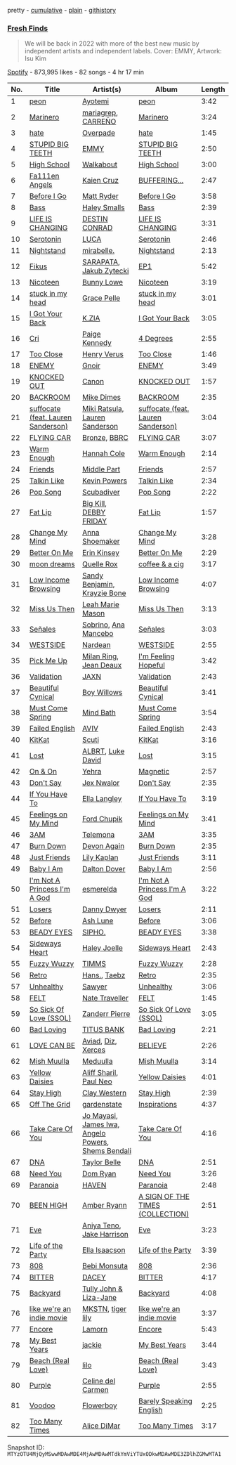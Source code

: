 pretty - [cumulative](/playlists/cumulative/37i9dQZF1DWWjGdmeTyeJ6.md) - [plain](/playlists/plain/37i9dQZF1DWWjGdmeTyeJ6) - [githistory](https://github.githistory.xyz/mackorone/spotify-playlist-archive/blob/main/playlists/plain/37i9dQZF1DWWjGdmeTyeJ6)

### [Fresh Finds](https://open.spotify.com/playlist/37i9dQZF1DWWjGdmeTyeJ6)

> We will be back in 2022 with more of the best new music by independent artists and independent labels\. Cover: EMMY, Artwork: Isu Kim

[Spotify](https://open.spotify.com/user/spotify) - 873,995 likes - 82 songs - 4 hr 17 min

| No. | Title | Artist(s) | Album | Length |
|---|---|---|---|---|
| 1 | [peon](https://open.spotify.com/track/2pRIFvnmGp8swkjRKmL9H6) | [Ayotemi](https://open.spotify.com/artist/6Iz4XoNjK2jKKRAnXTlY7E) | [peon](https://open.spotify.com/album/5SAq4DdwbqQkt2bNNqpOsr) | 3:42 |
| 2 | [Marinero](https://open.spotify.com/track/6waY05zsDSRriG3lmgFSTG) | [mariagrep](https://open.spotify.com/artist/6qW73GlY1wPnQ9zxIOYCzy), [CARREÑO](https://open.spotify.com/artist/5YjemQid6pod8wVjG95Bnw) | [Marinero](https://open.spotify.com/album/1adOzcCHUdePajHRKum7nd) | 3:24 |
| 3 | [hate](https://open.spotify.com/track/3Jlch5AQC4NS7dS5GO7lYk) | [Overpade](https://open.spotify.com/artist/03hSZAtyBlgYcfb02Nhh6q) | [hate](https://open.spotify.com/album/7CZxTJFh2pvZXycuF43LkY) | 1:45 |
| 4 | [STUPID BIG TEETH](https://open.spotify.com/track/44ESvGuO5spXkHDUNQcHyu) | [EMMY](https://open.spotify.com/artist/4WlpNQOzYe0itGsK5w1u8M) | [STUPID BIG TEETH](https://open.spotify.com/album/1vj4JsdkXZVXloB6opcYWX) | 2:50 |
| 5 | [High School](https://open.spotify.com/track/18WbWMRXGmW2GFaTm5MMe2) | [Walkabout](https://open.spotify.com/artist/1L5pkrtjkNysKt7YJYtLKZ) | [High School](https://open.spotify.com/album/2ClKWz9V3rnLSlksV9JEXe) | 3:00 |
| 6 | [Fa111en Angels](https://open.spotify.com/track/2nAVOPiURJ8CYwFEFq3HBU) | [Kaien Cruz](https://open.spotify.com/artist/6iyDjhh4mDePK6LPSwlLGE) | [BUFFERING...](https://open.spotify.com/album/5p611tPdHx6106delXBiHv) | 2:47 |
| 7 | [Before I Go](https://open.spotify.com/track/0u3LsiWKTRcBDRTUeXj6EK) | [Matt Ryder](https://open.spotify.com/artist/0hySaVBazHTHIRvnsxGvHx) | [Before I Go](https://open.spotify.com/album/4P4zvVVH0EMeYbCOfBi33y) | 3:58 |
| 8 | [Bass](https://open.spotify.com/track/6pIglGTM0yRorJ04dYr9Zp) | [Haley Smalls](https://open.spotify.com/artist/5uTsMjH1CdE81ncmOnE4WY) | [Bass](https://open.spotify.com/album/0hvJVnaqronExS4kUW9B5B) | 2:39 |
| 9 | [LIFE IS CHANGING](https://open.spotify.com/track/1oua0udDyEv717tMal4mJw) | [DESTIN CONRAD](https://open.spotify.com/artist/4jwROPSUkTkohLCRiyjiZZ) | [LIFE IS CHANGING](https://open.spotify.com/album/5Xllr8HwZA1t5UUWKuMfL3) | 3:31 |
| 10 | [Serotonin](https://open.spotify.com/track/2lfXyqyeOa6CWgtC7Pwpc6) | [LUCA](https://open.spotify.com/artist/7myDQkUb7zFhkmqyq8O5LT) | [Serotonin](https://open.spotify.com/album/3ij1JhkQohNfiJYpJuOrO7) | 2:46 |
| 11 | [Nightstand](https://open.spotify.com/track/3acCfqphgdZEMIFba73UA0) | [mirabelle.](https://open.spotify.com/artist/5TMUjYIR8pxt2p1JIJeEl0) | [Nightstand](https://open.spotify.com/album/0oFC8fYhBXTekmnEgg1aX8) | 2:13 |
| 12 | [Fikus](https://open.spotify.com/track/3G7XxdbBM13kqzsI2mWg8D) | [SARAPATA](https://open.spotify.com/artist/741NSWjklXU4lbII8PyWP8), [Jakub Zytecki](https://open.spotify.com/artist/43EA0mCA9Iiw33kdPtMa1q) | [EP1](https://open.spotify.com/album/2yiZsRt80nI4zUs7DnfNzE) | 5:42 |
| 13 | [Nicoteen](https://open.spotify.com/track/5SntIpHut1T5xA7XIqhARn) | [Bunny Lowe](https://open.spotify.com/artist/6COn09v2Sy9qb4skUk0V0a) | [Nicoteen](https://open.spotify.com/album/3YMUqteUBYpMrGtZY9En0m) | 3:19 |
| 14 | [stuck in my head](https://open.spotify.com/track/3IAKuqPKp40CrAqvH4wOWW) | [Grace Pelle](https://open.spotify.com/artist/0sBS1xdoktPWXbo6iNOx8p) | [stuck in my head](https://open.spotify.com/album/0j8naGnebSCGYwbt0XPHFc) | 3:01 |
| 15 | [I Got Your Back](https://open.spotify.com/track/16s1oTqJSCXz2KELFhnKll) | [K.ZIA](https://open.spotify.com/artist/3atSqEy99wAtJLRIrFdpMY) | [I Got Your Back](https://open.spotify.com/album/6CC5BUqncXiqJOSKi1ZCu1) | 3:05 |
| 16 | [Cri](https://open.spotify.com/track/4TqvcF4FJFcozwuF1QlVFn) | [Paige Kennedy](https://open.spotify.com/artist/0wgBKkAmvsMnlgsDr5n63R) | [4 Degrees](https://open.spotify.com/album/7mVUPAhS96CdLrmVViaGFk) | 2:55 |
| 17 | [Too Close](https://open.spotify.com/track/77OgaoXsz4C2C31NZQitIQ) | [Henry Verus](https://open.spotify.com/artist/6H79VfD8FjtzQHYdVwZ3I4) | [Too Close](https://open.spotify.com/album/50ap6MTYuVYTa9Ew4x8eWk) | 1:46 |
| 18 | [ENEMY](https://open.spotify.com/track/0BcperfhZmqJzvN6fwyhLG) | [Gnoir](https://open.spotify.com/artist/3RCLtnp6rVYmtuRBeViiqr) | [ENEMY](https://open.spotify.com/album/5MsDFYbCMY8wa3FMvUfDp1) | 3:49 |
| 19 | [KNOCKED OUT](https://open.spotify.com/track/4uO6MIXXa4RpM9G1DpKPsy) | [Canon](https://open.spotify.com/artist/1dIjbaW9JTTQQ7ufrQnGsq) | [KNOCKED OUT](https://open.spotify.com/album/46aYjAhwqbQjjjqXaQIdnD) | 1:57 |
| 20 | [BACKROOM](https://open.spotify.com/track/2CXNjqL7ewOt2bo5VCd1Lj) | [Mike Dimes](https://open.spotify.com/artist/6rIaHuCIUu32uj2CjlEBN3) | [BACKROOM](https://open.spotify.com/album/3Z96YG0kqDD0hFc3ZD68NW) | 2:35 |
| 21 | [suffocate \(feat\. Lauren Sanderson\)](https://open.spotify.com/track/6iQpU4GaHXHXJ0PeCbPbRy) | [Miki Ratsula](https://open.spotify.com/artist/3Yq0Ww7oAbgxcoOxthlS30), [Lauren Sanderson](https://open.spotify.com/artist/06vRrrjT3DBRkhBlXoBdYj) | [suffocate \(feat\. Lauren Sanderson\)](https://open.spotify.com/album/5012v7N4uMq87PbJIh0xtx) | 3:04 |
| 22 | [FLYING CAR](https://open.spotify.com/track/5Nq1ajBF2nJIlZxFAGLfpF) | [Bronze](https://open.spotify.com/artist/6tYQMlvJdCgJd660u47II0), [BBRC](https://open.spotify.com/artist/1rUZnYVwvnjt3MrQastd5X) | [FLYING CAR](https://open.spotify.com/album/7ATiXxdFjmBBQuXVy1NuOv) | 3:07 |
| 23 | [Warm Enough](https://open.spotify.com/track/6aDFDLJRvX40cb2nKpN2nl) | [Hannah Cole](https://open.spotify.com/artist/3XRj6XMmub9546oUagEqHY) | [Warm Enough](https://open.spotify.com/album/2e2OqN2J5x3aE2FtBmE2tS) | 2:14 |
| 24 | [Friends](https://open.spotify.com/track/6ostbIRfI1MYhu0mZt4npR) | [Middle Part](https://open.spotify.com/artist/73QtCj6d6vlI7qkLDDJJx8) | [Friends](https://open.spotify.com/album/7ymLDbW2jHU1l1S62f8LTP) | 2:57 |
| 25 | [Talkin Like](https://open.spotify.com/track/6atDGm94dfeC7qwmL3TFoq) | [Kevin Powers](https://open.spotify.com/artist/4X8TR9pBFyewFlIDYt1o2s) | [Talkin Like](https://open.spotify.com/album/2TcwUosUrtDDQHi50Z1PCU) | 2:34 |
| 26 | [Pop Song](https://open.spotify.com/track/3mK1prAEbCEppQq1wTdsrM) | [Scubadiver](https://open.spotify.com/artist/2v3VeFgwDNHJEerU1S5Gvw) | [Pop Song](https://open.spotify.com/album/7IKCZKutE2psFklZ8Yrnx6) | 2:22 |
| 27 | [Fat Lip](https://open.spotify.com/track/4KY5HkCPZKa57sCZZk8yiG) | [Big Kill](https://open.spotify.com/artist/2F50OlzwdK2eRTnGCDVuIB), [DEBBY FRIDAY](https://open.spotify.com/artist/5lofelrRCFBwzTF616hSx4) | [Fat Lip](https://open.spotify.com/album/1PJrYQWFtxTgNRuWiMOhWJ) | 1:57 |
| 28 | [Change My Mind](https://open.spotify.com/track/7y1kGRMsoBW5IL0rOBp5qn) | [Anna Shoemaker](https://open.spotify.com/artist/3STjhKc10jr3X60mDRpHV4) | [Change My Mind](https://open.spotify.com/album/6yphXLC7doIHYZl5R4cCA5) | 3:28 |
| 29 | [Better On Me](https://open.spotify.com/track/3Gk75ziLzHNskYTW2MIG4p) | [Erin Kinsey](https://open.spotify.com/artist/5TtSGhhCPt56x4ZPfg7DFq) | [Better On Me](https://open.spotify.com/album/5iCiDUEYtamxT2KOTT22Gf) | 2:29 |
| 30 | [moon dreams](https://open.spotify.com/track/5JHtjHDRtyalEZKCNmEyA4) | [Quelle Rox](https://open.spotify.com/artist/4iDXgOhz2OE5TjrvCyNZc7) | [coffee & a cig](https://open.spotify.com/album/4NefaGha9X5oeSKH2UHG1d) | 3:17 |
| 31 | [Low Income Browsing](https://open.spotify.com/track/3PIGKwbWq51LKALMQTHXJQ) | [Sandy Benjamin](https://open.spotify.com/artist/6NVmNzOd6zgezFbmjWDlrU), [Krayzie Bone](https://open.spotify.com/artist/53B8dEQzmtefvkdCAkO0YR) | [Low Income Browsing](https://open.spotify.com/album/4aVzV5K90YLGPNFBKqfDrK) | 4:07 |
| 32 | [Miss Us Then](https://open.spotify.com/track/3v7t1HDVDKCwa5QB9GUy4I) | [Leah Marie Mason](https://open.spotify.com/artist/0fubiYogCTeBykbgV7HGf6) | [Miss Us Then](https://open.spotify.com/album/4NmOlKfPRKxL8Oe1pFKnnw) | 3:13 |
| 33 | [Señales](https://open.spotify.com/track/4JxWLbQM9XrPDK1vghEjaY) | [Sobrino](https://open.spotify.com/artist/0vEEYg1cJscAAw4sekHSOf), [Ana Mancebo](https://open.spotify.com/artist/2jc3R2Jcr4J78KeYt71Epd) | [Señales](https://open.spotify.com/album/79rbLkI6PIg2VmANXERMqB) | 3:03 |
| 34 | [WESTSIDE](https://open.spotify.com/track/3Kl9QehaIrmdgvunbvQJ76) | [Nardean](https://open.spotify.com/artist/3NF0Inkg9acKhu5Nyt2JLK) | [WESTSIDE](https://open.spotify.com/album/1UkvHVjMuopoqG2OLxlfJ7) | 2:55 |
| 35 | [Pick Me Up](https://open.spotify.com/track/1jx3EWOYHz8KquhtgeKa6M) | [Milan Ring](https://open.spotify.com/artist/3byro7ByLeWjNoWLAfiq0b), [Jean Deaux](https://open.spotify.com/artist/4JqpJeNOhP6bAkolNMLwFg) | [I'm Feeling Hopeful](https://open.spotify.com/album/2CNatNsNZUkdSeJ7BxLNOI) | 3:42 |
| 36 | [Validation](https://open.spotify.com/track/1I1inSPAYCKKyi8CUk36DG) | [JAXN](https://open.spotify.com/artist/7DwbU77epeOXvBO9xfOmh7) | [Validation](https://open.spotify.com/album/02qo5nqVims1IsSJMjXXXb) | 2:43 |
| 37 | [Beautiful Cynical](https://open.spotify.com/track/0sAtYj5UW5tXesC3JOHG6Q) | [Boy Willows](https://open.spotify.com/artist/41JVKMtlK9ecoACJu1xWca) | [Beautiful Cynical](https://open.spotify.com/album/0UwQzahQaaCxzDECkAK3AW) | 3:41 |
| 38 | [Must Come Spring](https://open.spotify.com/track/0E2FbcReoiURiTUua4i2Vl) | [Mind Bath](https://open.spotify.com/artist/6FdP93iZOV7BclbYDSlGOC) | [Must Come Spring](https://open.spotify.com/album/19fz5HKrkfu2wXhWeAFKoL) | 3:54 |
| 39 | [Failed English](https://open.spotify.com/track/7kj0SRhn9ovQ8N5dBtCPna) | [AVIV](https://open.spotify.com/artist/1EWcnusq6BavKMW5OCsRMo) | [Failed English](https://open.spotify.com/album/1BVE4R2Ze79EwSJ55Ha5hW) | 2:43 |
| 40 | [KitKat](https://open.spotify.com/track/4MJFujlU2RTEw9c2qMqkRn) | [Scuti](https://open.spotify.com/artist/0U22PYRY87xqfpBJgRt4US) | [KitKat](https://open.spotify.com/album/02UwuXYk7XvWFG45Wim7jr) | 3:16 |
| 41 | [Lost](https://open.spotify.com/track/58lnT4PI3D9ZTIXXPkOqEm) | [ALBRT](https://open.spotify.com/artist/2wI2LecbBzWHXK54kIJZRi), [Luke David](https://open.spotify.com/artist/7DgTNE73wvSYbC2Hm0hJjs) | [Lost](https://open.spotify.com/album/1kEZXmDfl1aAphynvdzgFo) | 3:15 |
| 42 | [On & On](https://open.spotify.com/track/0raHiQEd42DYiGQju1BRoc) | [Yehra](https://open.spotify.com/artist/3PLqRcOQ0mbGN3mPELPAZI) | [Magnetic](https://open.spotify.com/album/2HK9pqIJXNIi8FFgkfCPkh) | 2:57 |
| 43 | [Don't Say](https://open.spotify.com/track/3zpV1pF29S3jPGNY1J8HZo) | [Jex Nwalor](https://open.spotify.com/artist/1D4bP2qFi4EcC4ZdBgH5F8) | [Don't Say](https://open.spotify.com/album/3t1AbuJrkCU4c8LnWLJMUZ) | 2:35 |
| 44 | [If You Have To](https://open.spotify.com/track/5aWxPjDd4ZfpsmDoeR1plq) | [Ella Langley](https://open.spotify.com/artist/6BRxQ8cD3eqnrVj6WKDok8) | [If You Have To](https://open.spotify.com/album/31jtMX7GvPB6gtQBCGA6xL) | 3:19 |
| 45 | [Feelings on My Mind](https://open.spotify.com/track/5tww2KAEFUDdSW8Mzqjw5e) | [Ford Chupik](https://open.spotify.com/artist/0lZWe21sFUyWzDBxL0xdOI) | [Feelings on My Mind](https://open.spotify.com/album/2g7i00tLJWb3w1iQzt0RoV) | 3:41 |
| 46 | [3AM](https://open.spotify.com/track/632zn5BOErmSqGx3fjA1z0) | [Telemona](https://open.spotify.com/artist/5pAIqdG4ah8FXSwGOlILyW) | [3AM](https://open.spotify.com/album/5kamVfDwxXmncE03qYRERG) | 3:35 |
| 47 | [Burn Down](https://open.spotify.com/track/2Byhhe2CFnDvJ4UimmPEPG) | [Devon Again](https://open.spotify.com/artist/3xz28DkZR6bmPpVh6Rq13t) | [Burn Down](https://open.spotify.com/album/6zX8fbwuC9a3XWh4pL1dJ0) | 2:35 |
| 48 | [Just Friends](https://open.spotify.com/track/53pzEfktTBZ43ch0Osk7wV) | [Lily Kaplan](https://open.spotify.com/artist/0BjpXkCYIqkI36g3gc6xJ4) | [Just Friends](https://open.spotify.com/album/3aAnkbiwqbBQheUtgBix3u) | 3:11 |
| 49 | [Baby I Am](https://open.spotify.com/track/6OSa9hgEvituO2SaaYBiwD) | [Dalton Dover](https://open.spotify.com/artist/5xF3SekjB3b2VO0FKN3K0A) | [Baby I Am](https://open.spotify.com/album/44lDYWVwQ1yo5r066GtpSo) | 2:56 |
| 50 | [I'm Not A Princess I'm A God](https://open.spotify.com/track/6eZlJmwcB18jRpf7XVUDwm) | [esmerelda](https://open.spotify.com/artist/4DhDDf2DoOm6wSTJtiKQ6A) | [I'm Not A Princess I'm A God](https://open.spotify.com/album/7zGMF3WFx2GjutLBdiM8zx) | 3:22 |
| 51 | [Losers](https://open.spotify.com/track/4y35lEbyqHAuVEVMe4waSE) | [Danny Dwyer](https://open.spotify.com/artist/52dJMOJVjZ8ArXL4dDJ3Nd) | [Losers](https://open.spotify.com/album/3rinCWjkbGAkFnM9yVuVSZ) | 2:11 |
| 52 | [Before](https://open.spotify.com/track/0MGaqkalCmd3fdJ7aWkqfZ) | [Ash Lune](https://open.spotify.com/artist/4qGkfdK3YS6jr5oIQ0AkQI) | [Before](https://open.spotify.com/album/0XJO5XTxitKnykSY1JVtCS) | 3:06 |
| 53 | [BEADY EYES](https://open.spotify.com/track/4D7gpnWjf43yxD31fZGv3e) | [SIPHO.](https://open.spotify.com/artist/3qdhzmyZIDzgawvmSWLsGZ) | [BEADY EYES](https://open.spotify.com/album/2acZwP1ANaorBGrodltax0) | 3:38 |
| 54 | [Sideways Heart](https://open.spotify.com/track/4siavR0wWCdmj7aikdz2C1) | [Haley Joelle](https://open.spotify.com/artist/4pZOG8ump4odtJJA4Cy7S8) | [Sideways Heart](https://open.spotify.com/album/2KG9vyXoAf7ibUtYFccK0F) | 2:43 |
| 55 | [Fuzzy Wuzzy](https://open.spotify.com/track/1bZgMtrli0C3LIRukMsbQT) | [TIMMS](https://open.spotify.com/artist/6DNRxGWJWEoeI4gLNrRRPz) | [Fuzzy Wuzzy](https://open.spotify.com/album/4QTYefaDxIGr3XxfbEcFDy) | 2:28 |
| 56 | [Retro](https://open.spotify.com/track/0wi4gkHVHSARtzyqnMZNno) | [Hans.](https://open.spotify.com/artist/41azuh0IUq4g2UPySoYp8A), [Taebz](https://open.spotify.com/artist/5L6UHAq53G5zTorqTxO9Pk) | [Retro](https://open.spotify.com/album/2fY15GrZqMNBWhluqG9kIo) | 2:35 |
| 57 | [Unhealthy](https://open.spotify.com/track/5vIeYM4k9tyGHWTZHd9W5b) | [Sawyer](https://open.spotify.com/artist/0kWDZRay8upBU5u89Kmc7F) | [Unhealthy](https://open.spotify.com/album/1mUkX0xAmLTa1YgPQ9elWH) | 3:06 |
| 58 | [FELT](https://open.spotify.com/track/3QhYurIfGGcEmVOGv64LkU) | [Nate Traveller](https://open.spotify.com/artist/34qyuX5yO72yzL8Z4JclBc) | [FELT](https://open.spotify.com/album/1M0ojx64lDoZkMimTiUYLm) | 1:45 |
| 59 | [So Sick Of Love \(SSOL\)](https://open.spotify.com/track/166hmyV50t6twZ1wRq1AAk) | [Zanderr Pierre](https://open.spotify.com/artist/2wnXz5Vwg2tZfKtnoZZqi7) | [So Sick Of Love \(SSOL\)](https://open.spotify.com/album/3cKr8bGta6CsD6u8HFL0aY) | 3:05 |
| 60 | [Bad Loving](https://open.spotify.com/track/1a9labX4DUPualxZnrE8Pr) | [TITUS BANK](https://open.spotify.com/artist/6lO31QP9bo8C3ay6IxkIol) | [Bad Loving](https://open.spotify.com/album/2CwTgY71rC3rrSFzM3XH04) | 2:21 |
| 61 | [LOVE CAN BE](https://open.spotify.com/track/2DDnB30ylJxaGGOk5echSP) | [Aviad](https://open.spotify.com/artist/1okpFsrUdZLEz3oVdiKjmE), [Diz](https://open.spotify.com/artist/1mz96NTqUI57Au0t28JyBK), [Xerces](https://open.spotify.com/artist/4p6iRA1pYUyGAJ2XKQ38a9) | [BELIEVE](https://open.spotify.com/album/77Gx0DGejvt4Dwo5IEReqK) | 2:26 |
| 62 | [Mish Muulla](https://open.spotify.com/track/5qAwVsJ6v6dDBqjvBCls4G) | [Meduulla](https://open.spotify.com/artist/4lqGh1wTFGSdZYm3G07fwW) | [Mish Muulla](https://open.spotify.com/album/5hSFXOvsuKcM87sqgRMmyT) | 3:14 |
| 63 | [Yellow Daisies](https://open.spotify.com/track/59T4pIQ7MefF2zVbtdXELl) | [Aliff Sharil](https://open.spotify.com/artist/5HpTyq4PcGG0xTeBerLwAf), [Paul Neo](https://open.spotify.com/artist/2IdHVYOkkpOy1IBIaUt11h) | [Yellow Daisies](https://open.spotify.com/album/1LWvl0Piq7calCU5sw67Ip) | 4:01 |
| 64 | [Stay High](https://open.spotify.com/track/23FW9896YeBDsdAYvIXiRX) | [Clay Western](https://open.spotify.com/artist/2P6v6oHKqOcoK4tMlfQgHr) | [Stay High](https://open.spotify.com/album/1MVDPqtedVqWwDbvsbYPc3) | 2:39 |
| 65 | [Off The Grid](https://open.spotify.com/track/6B06hIQolypbuU8DRmK4Jf) | [gardenstate](https://open.spotify.com/artist/1XcPIHqirx1Jaxm2bAxMeV) | [Inspirations](https://open.spotify.com/album/0i73CBJl788pVN1OendqgI) | 4:37 |
| 66 | [Take Care Of You](https://open.spotify.com/track/5OxQ2R33wOLKjERSRTIhbG) | [Jo Mayasi](https://open.spotify.com/artist/4mwPFf1mRv53R17AYvoiUK), [James Iwa](https://open.spotify.com/artist/1fmklyMt530qdVGqeYfB23), [Angelo Powers](https://open.spotify.com/artist/3kHAioUvOqIkDZb9rgC8lH), [Shems Bendali](https://open.spotify.com/artist/0JxUQEHGmTmloT5BoqtHQG) | [Take Care Of You](https://open.spotify.com/album/3lPsNowQTOE4ORA4Lrm2kj) | 4:16 |
| 67 | [DNA](https://open.spotify.com/track/628ux8IsdBn0aOj0CnvP0F) | [Taylor Belle](https://open.spotify.com/artist/4DlcO17DIjKaimlXMBqEp2) | [DNA](https://open.spotify.com/album/3rpdjw6GkLp05L3EZqYget) | 2:51 |
| 68 | [Need You](https://open.spotify.com/track/52MZPMrklI8HzE1pDetfRY) | [Dom Ryan](https://open.spotify.com/artist/1U29RvolWLQ1YUTmf3We0L) | [Need You](https://open.spotify.com/album/540aVp4sNqk3hT97IfMNCe) | 3:26 |
| 69 | [Paranoia](https://open.spotify.com/track/6LfzViiIqsweZi9V8A2BvG) | [HAVEN](https://open.spotify.com/artist/6xd3ACm5Dgf2Znj8abDUrd) | [Paranoia](https://open.spotify.com/album/4XYMh5TmkDTKJcTkIqX2TE) | 2:48 |
| 70 | [BEEN HIGH](https://open.spotify.com/track/2TS2pEBWoFInT4nPnicpUF) | [Amber Ryann](https://open.spotify.com/artist/4mbv0HeV0rHkSW9CqqANPT) | [A SIGN OF THE TIMES \(COLLECTION\)](https://open.spotify.com/album/4FGMRp9StjPlwBVxIKLnDb) | 2:51 |
| 71 | [Eve](https://open.spotify.com/track/2VMyt9gLCqQ3oGT4ZKrboq) | [Aniya Teno](https://open.spotify.com/artist/3tQk5O9Q3HKn7wA7yAl8MW), [Jake Harrison](https://open.spotify.com/artist/6OWw1Xd2V0N7Uz06R1XYzZ) | [Eve](https://open.spotify.com/album/3OFT3GW42RslYi2aSYmOTG) | 3:23 |
| 72 | [Life of the Party](https://open.spotify.com/track/4uarCOvMltSzmsXXjSKczp) | [Ella Isaacson](https://open.spotify.com/artist/69DKP6GuG0YiUc5K7tJ4an) | [Life of the Party](https://open.spotify.com/album/0b6sy7cftKGSalYctV0GuR) | 3:39 |
| 73 | [808](https://open.spotify.com/track/6eE3RL9kxwNJc4wt22aNZu) | [Bebi Monsuta](https://open.spotify.com/artist/1ccNIuaRKpLdgCdK5NpG6g) | [808](https://open.spotify.com/album/1qBLoLjOFqXi4acf0lqpVr) | 2:36 |
| 74 | [BITTER](https://open.spotify.com/track/0DvKlrYXQsoJGotGzsqcbA) | [DACEY](https://open.spotify.com/artist/76y8Or7IQGZcKZZ4B8ypw0) | [BITTER](https://open.spotify.com/album/5oFxHBhSxMPLC2dSJufqDw) | 4:17 |
| 75 | [Backyard](https://open.spotify.com/track/1S8LjQRtFzDfkq1ViuEEiw) | [Tully John & Liza\-Jane](https://open.spotify.com/artist/1hENmUFTXkckLPb7sF16nV) | [Backyard](https://open.spotify.com/album/7GQz5zuPRtEOFLd74pElxD) | 4:08 |
| 76 | [like we're an indie movie](https://open.spotify.com/track/22FgiWoUpBS1gdSikE7TLa) | [MKSTN](https://open.spotify.com/artist/43sodApl7acNHbFLOrgZuD), [tiger lily](https://open.spotify.com/artist/5IhLkxFWYUxb9xrjp3Wqb0) | [like we're an indie movie](https://open.spotify.com/album/3LQV5S9PwcnBKe8veDhCbP) | 3:37 |
| 77 | [Encore](https://open.spotify.com/track/0rt2JFCKQJbP1rxxeJhkqr) | [Lamorn](https://open.spotify.com/artist/5cfLsokNJlFQisLDtzugO9) | [Encore](https://open.spotify.com/album/4nLgbzxvtKMdJoQCYdgxWZ) | 5:43 |
| 78 | [My Best Years](https://open.spotify.com/track/1WiiIKFplfzm9OkzHkxc3Z) | [jackie](https://open.spotify.com/artist/3NzCozHmvMqMMLDeTnCYwA) | [My Best Years](https://open.spotify.com/album/3TnAwH4r1FGvHQ8ehbfNTz) | 3:44 |
| 79 | [Beach \(Real Love\)](https://open.spotify.com/track/5EBi2dLq0VjDkiC3eU7N2w) | [lilo](https://open.spotify.com/artist/0UHZYAHCtBGKef12trPQrL) | [Beach \(Real Love\)](https://open.spotify.com/album/39mt8Cz8MqbVvKmmlb0Tjj) | 3:43 |
| 80 | [Purple](https://open.spotify.com/track/4E81DtplPvQb0db3v2M7bB) | [Celine del Carmen](https://open.spotify.com/artist/0Uio2mqycWxzpG1LUatzu3) | [Purple](https://open.spotify.com/album/3cwyPpxZUSPi1JCMVUPB37) | 2:55 |
| 81 | [Voodoo](https://open.spotify.com/track/0XEdjeDM3U9bFCDppETpev) | [Flowerboy](https://open.spotify.com/artist/10HyhQTjkmDpWBpaUgO2GS) | [Barely Speaking English](https://open.spotify.com/album/3hmHNG7LbHgQngJOsi3A19) | 2:25 |
| 82 | [Too Many Times](https://open.spotify.com/track/52MqlBdadViNf87z3Y6TzY) | [Alice DiMar](https://open.spotify.com/artist/3rNi4ttKcnvBaBT5aMYBNN) | [Too Many Times](https://open.spotify.com/album/4YbAEiqzOAbnGIoHvaXJ0T) | 3:17 |

Snapshot ID: `MTYzOTU4MjQyMSwwMDAwMDE4MjAwMDAwMTdkYmViYTUxODkwMDAwMDE3ZDlhZGMwMTA1`